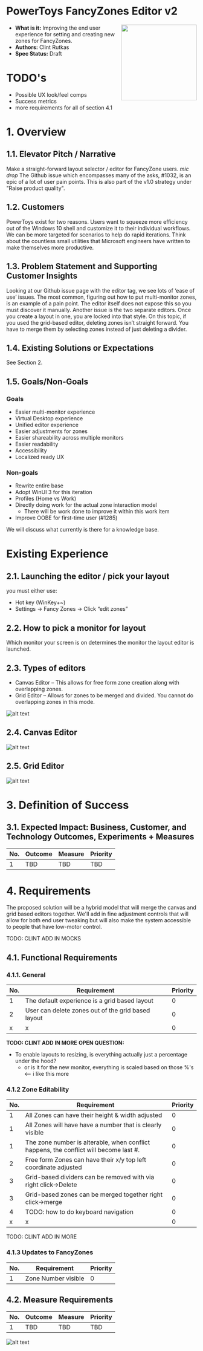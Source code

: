 # PowerToys FancyZones Editor v2

<img align="right" width="200" src="../images/Logo.jpg" />

- **What is it:** Improving the end user experience for setting and creating new zones for FancyZones.
- **Authors:** Clint Rutkas
- **Spec Status:** Draft

# TODO's

- Possible UX look/feel comps
- Success metrics
- more requirements for all of section 4.1

# 1. Overview

## 1.1. Elevator Pitch / Narrative

Make a straight-forward layout selector / editor for FancyZone users. *mic drop*
The Github issue which encompasses many of the asks, #1032, is an epic of a lot of user pain points.  This is also part of the v1.0 strategy under "Raise product quality".

## 1.2. Customers

PowerToys exist for two reasons. Users want to squeeze more efficiency out of the Windows 10 shell and customize it to their individual workflows. We can be more targeted for scenarios to help do rapid iterations. Think about the countless small utilities that Microsoft engineers have written to make themselves more productive.

## 1.3. Problem Statement and Supporting Customer Insights

Looking at our Github issue page with the editor tag, we see lots of ‘ease of use’ issues.  The most common, figuring out how to put multi-monitor zones, is an example of a pain point. The editor itself does not expose this so you must discover it manually.  Another issue is the two separate editors. Once you create a layout in one, you are locked into that style. On this topic, if you used the grid-based editor, deleting zones isn’t straight forward. You have to merge them by selecting zones instead of just deleting a divider.

## 1.4. Existing Solutions or Expectations

See Section 2.

## 1.5. Goals/Non-Goals

### Goals

- Easier multi-monitor experience
- Virtual Desktop experience
- Unified editor experience
- Easier adjustments for zones
- Easier shareability across multiple monitors
- Easier readability
- Accessibility
- Localized ready UX

### Non-goals

- Rewrite entire base
- Adopt WinUI 3 for this iteration
- Profiles (Home vs Work)
- Directly doing work for the actual zone interaction model
  - There will be work done to improve it within this work item
- Improve OOBE for first-time user (#1285)

We will discuss what currently is there for a knowledge base.

# Existing Experience

## 2.1. Launching the editor / pick your layout

you must either use:

- Hot key (WinKey+~)
- Settings -> Fancy Zones -> Click “edit zones”

## 2.2. How to pick a monitor for layout

Which monitor your screen is on determines the monitor the layout editor is launched.

## 2.3. Types of editors

- Canvas Editor – This allows for free form zone creation along with overlapping zones.
- Grid Editor – Allows for zones to be merged and divided. You cannot do overlapping zones in this mode.

![alt text][newLayoutDialog]

## 2.4. Canvas Editor

![alt text][canvasEditor]

## 2.5. Grid Editor

![alt text][gridEditor]

# 3. Definition of Success

## 3.1. Expected Impact: Business, Customer, and Technology Outcomes, Experiments + Measures

| No. | Outcome | Measure | Priority |
|-----|---------|---------|----------|
| 1 | TBD | TBD | TBD |

# 4. Requirements

The proposed solution will be a hybrid model that will merge the canvas and grid based editors together.  We'll add in fine adjustment controls that will allow for both end user tweaking but will also make the system accessible to people that have low-motor control.

TODO: CLINT ADD IN MOCKS

## 4.1. Functional Requirements

### 4.1.1. General

| No. | Requirement | Priority |
| --- | ----------- | -------- |
| 1 | The default experience is a grid based layout | 0 |
| 2 | User can delete zones out of the grid based layout | 0 |
| x | x | 0 |

**TODO: CLINT ADD IN MORE**
**OPEN QUESTION:**

- To enable layouts to resizing, is everything actually just a percentage under the hood?
  - or is it for the new monitor, everything is scaled based on those %'s <-- i like this more

### 4.1.2 Zone Editability

| No. | Requirement | Priority |
| --- | ----------- | -------- |
| 1 | All Zones can have their height & width adjusted | 0 |
| 1 | All Zones will have have a number that is clearly visible | 0 |
| 1 | The zone number is alterable, when conflict happens, the conflict will become last #. | 0 |
| 2 | Free form Zones can have their x/y top left coordinate adjusted | 0 |
| 3 | Grid-based dividers can be removed with via right click->Delete | 0 |
| 3 | Grid-based zones can be merged together right click->merge | 0 |
| 4 | TODO: how to do keyboard navigation | 0 |
| x | x | 0 |

TODO: CLINT ADD IN MORE

###  4.1.3 Updates to FancyZones

| No. | Requirement | Priority |
| --- | ----------- | -------- |
| 1 | Zone Number visible | 0 |

## 4.2. Measure Requirements

| No. | Outcome | Measure | Priority |
|-----|---------|---------|----------|
| 1 | TBD | TBD | TBD |


![alt text][multimMonStyleLayout]

[canvasEditor]: images/specs/fzv2/canvasEditor.png "v1 Canvas Editor screenshot"
[gridEditor]: images/specs/fzv2/gridEditor.png "v1 Grid Editor screenshot"
[multimMonStyleLayout]: images/specs/fzv2/multiMonStyleLayout.png "One permutation for multi-monitors"
[newLayoutDialog]: images/specs/fzv2/newLayoutDialog.png "v1 New layout dialog prompt"
<!-- [x]: images/specs/fzv2/x.png "x" -->
